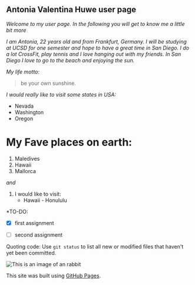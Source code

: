 ## **Antonia Valentina Huwe user page**

*Welcome to my user page. In the following you will get to know me a little bit more*

*I am Antonia, 22 years old and from Frankfurt, Germany. I will be studying at UCSD for one semester and hope to have a great time in San Diego.*
*I do a lot CrossFit, play tennis and I love hanging out with my friends. In San Diego I love to go to the beach and enjoying the sun.*

*My life motto:* 
>be your own sunshine.

*I would really like to visit some states in USA:*
- Nevada
- Washington
- Oregon 


# My Fave places on earth:
1. Maledives
2. Hawaii
3. Mallorca

*and*

1. I would like to visit:
     - Hawaii
           - Honululu
    
*TO-DO:
- [x] first assignment
- [ ] second assignment


Quoting code:
Use `git status` to list all new or modified files that haven't yet been committed.

![This is an image of an rabbit](https://www.wienerzeitung.at/_em_daten/_cache/image/1xSPmTI2uyg34ydS-3DrsQR8jMKHVXCiQtZ1Xdso3ZJxzXTshWJ801JwkODMgsJeQAq00AMS4W_j47hFus841EA7qs6Wx4Enb7/190419-1259-gettyimages-130884889.jpg)

This site was built using [GitHub Pages](https://pages.github.com/).
